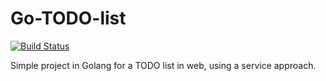 # Go-TODO-list
[![Build Status](https://travis-ci.org/Rocko10/Go-TODO-list.svg?branch=master)](https://travis-ci.org/Rocko10/Go-TODO-list)

Simple project in Golang for a TODO list in web, using a service approach.